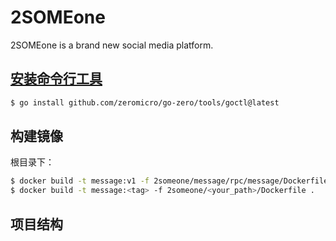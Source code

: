 # 2SOMEone
2SOMEone is a brand new social media platform.  


## [安装命令行工具](https://go-zero.dev/cn/docs/goctl/installation)
```sh
$ go install github.com/zeromicro/go-zero/tools/goctl@latest
```
## 构建镜像  
根目录下：
```sh
$ docker build -t message:v1 -f 2someone/message/rpc/message/Dockerfile .
$ docker build -t message:<tag> -f 2someone/<your_path>/Dockerfile .
```

## 项目结构
```
```
